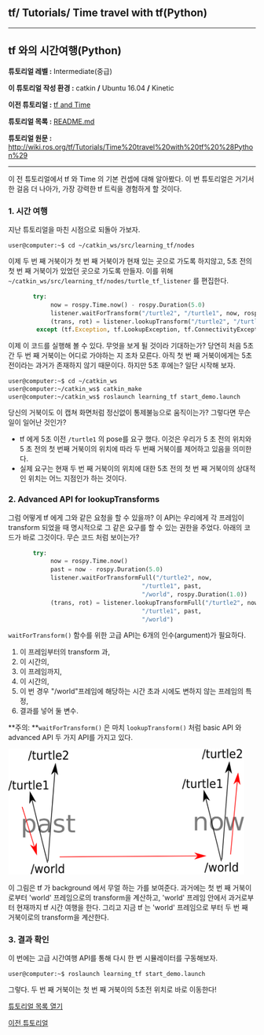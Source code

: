 ## tf/ Tutorials/ Time travel with tf(Python)



------

## tf 와의 시간여행(Python)

**튜토리얼 레벨 :**  Intermediate(중급)

**이 튜토리얼 작성 환경 :**  catkin **/** Ubuntu 16.04 **/** Kinetic

**이전 튜토리얼 :** [tf and Time](./tf_4_tf_n_time.md)

**튜토리얼 목록 :** [README.md](../README.md)

**튜토리얼 원문 :** <http://wiki.ros.org/tf/Tutorials/Time%20travel%20with%20tf%20%28Python%29>

------

이 전 튜토리얼에서 tf 와 Time 의 기본 컨셉에 대해 알아봤다. 이 번 튜토리얼은 거기서 한 걸음 더 나아가, 가장 강력한 tf 트릭을 경험하게 할 것이다.



### 1. 시간 여행

지난 튜토리얼을 마친 시점으로 되돌아 가보자.

```
user@computer:~$ cd ~/catkin_ws/src/learning_tf/nodes
```

이제 두 번 째 거북이가 첫 번 째 거북이가 현재 있는 곳으로 가도록 하지않고, 5초 전의 첫 번 째 거북이가 있었던 곳으로 가도록 만들자. 이를 위해 `~/catkin_ws/src/learning_tf/nodes/turtle_tf_listener` 를 편집한다.

```python
       try:
            now = rospy.Time.now() - rospy.Duration(5.0)
            listener.waitForTransform("/turtle2", "/turtle1", now, rospy.Duration(1.0))
            (trans, rot) = listener.lookupTransform("/turtle2", "/turtle1", now)
        except (tf.Exception, tf.LookupException, tf.ConnectivityException):
```

이제 이 코드를 실행해 볼 수 있다. 무엇을 보게 될 것이라 기대하는가? 당연히 처음 5초간 두 번 째 거북이는 어디로 가야하는 지 조차 모른다. 아직 첫 번 째 거북이에게는 5초 전이라는 과거가 존재하지 않기 때문이다. 하지만 5초 후에는? 일단 시작해 보자.

```
user@computer:~$ cd ~/catkin_ws
user@computer:~/catkin_ws$ catkin_make
user@computer:~/catkin_ws$ roslaunch learning_tf start_demo.launch
```



당신의 거북이도 이 캡쳐 화면처럼 정신없이 통제불능으로 움직이는가? 그렇다면 무슨 일이 일어난 것인가?

* tf 에게 5초 이전 `/turtle1` 의 pose를 요구 했다. 이것은 우리가 5 초 전의 위치와 5 초 전의 첫 번째 거북이의 위치에 따라 두 번째 거북이를 제어하고 있음을 의미한다.
* 실제 요구는 현재 두 번 째 거북이의 위치에 대한 5초 전의 첫 번 째 거북이의 상대적인 위치는 어느 지점인가 하는 것이다.



### 2. Advanced API for lookupTransforms

그럼 어떻게 tf 에게 그와 같은 요청을 할 수 있을까? 이 API는 우리에게 각 프레임이 transform 되었을 때 명시적으로 그 같은 요구를 할 수 있는 권한을 주었다. 아래의 코드가 바로 그것이다. 무슨 코드 처럼 보이는가?

```python
       try:
            now = rospy.Time.now()
            past = now - rospy.Duration(5.0)
            listener.waitForTransformFull("/turtle2", now,
                                      "/turtle1", past,
                                      "/world", rospy.Duration(1.0))
            (trans, rot) = listener.lookupTransformFull("/turtle2", now,
                                      "/turtle1", past,
                                      "/world")
```

`waitForTransform()` 함수를 위한 고급 API는 6개의 인수(argument)가 필요하다. 

1. 이 프레임부터의 transform 과,
2. 이 시간의,
3. 이 프레임까지,
4. 이 시간의,
5. 이 번 경우 "/world"프레임에 해당하는 시간 초과 시에도 변하지 않는 프레임의 특정,
6. 결과를 넣어 둘 변수.

**주의: **`waitForTransform()` 은 마치 `lookupTransform()` 처럼 basic API 와 advanced API 두 가지 API를 가지고 있다.

<img src="../img/time_travel.png" width="480" />

이 그림은 tf 가 background 에서 무얼 하는 가를 보여준다. 과거에는 첫 번 째 거북이로부터 'world' 프레임으로의 transform을 계산하고, 'world' 프레임 안에서 과거로부터 현재까지 tf 시간 여행을 한다. 그리고 지금 tf 는 'world' 프레임으로 부터 두 번 째 거북이로의 transform을 계산한다.



### 3. 결과 확인

이 번에는 고급 시간여행 API를 통해 다시 한 번 시뮬레이터를 구동해보자.

```
user@computer:~$ roslaunch learning_tf start_demo.launch
```

그렇다. 두 번 째 거북이는 첫 번 째 거북이의 5초전 위치로 바로 이동한다! 



[튜토리얼 목록 열기](../README.md)



[이전 튜토리얼](./tf_4_tf_n_time.md)